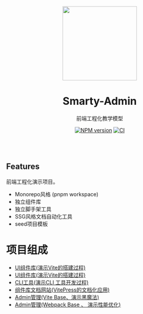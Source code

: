 <br>

<p align="center">
<img src="https://github.com/smarty-team/smarty-admin/blob/main/assets/logo.jpeg" style="width:200px;" />
</p>

<h1 align="center">Smarty-Admin</h1>

<p align="center">
前端工程化教学模型
</p>

<p align="center">
    <a href="https://www.npmjs.com/package/smarty-admin-ui"><img src="https://img.shields.io/npm/v/smarty-admin-ui?color=c95f8b&amp;label=" alt="NPM version"></a>
    <a href="https://github.com/SuYxh/ui-ku/blob/main/.github/workflows/ci.yml"><img src="https://github.com/SuYxh/ui-ku/blob/main/.github/workflows/ci.yml/badge.svg?branch=main" alt="CI" style="max-width: 100%;"></a>
</p>

<br>
<br>

## Features

前端工程化演示项目。

- Monorepo风格 (pnpm workspace)
- 独立组件库
- 独立脚手架工具
- SSG风格文档自动化工具
- seed项目模板

# 项目组成
- [ UI组件库(演示Vite的搭建过程) ](packages/smarty-ui-vite)
- [ UI组件库(演示Vite的搭建过程) ](packages/smarty-ui-rollup)
- [ CLI工具(演示CLI 工具开发过程) ](packages/create-smarty-app)
- [ 组件库文档网站(VitePress的文档化应用) ](packages/docs-rollup/)
- [ Admin管理(Vite Base、演示黑魔法) ](packages/admin)
- [ Admin管理(Webpack Base 、 演示性能优化) ](packages/admin-webpack)
